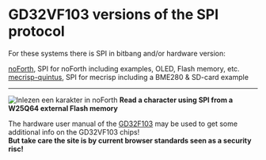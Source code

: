 # GD32VF103 versions of the SPI protocol

For these systems there is SPI in bitbang and/or hardware version:  

[noForth](noForth), SPI for noForth including examples, OLED, Flash memory, etc.  
[mecrisp-quintus](mecrisp-quintus), SPI for mecrisp including a BME280 & SD-card example  

  ***  

![Inlezen een karakter in noForth](https://user-images.githubusercontent.com/11397265/120066830-9a2a3d00-c078-11eb-8c5e-d7b48160e945.jpg)
****Read a character using SPI from a W25Q64 external Flash memory****

The hardware user manual of the [GD32F103](http://www.gd32mcu.com/download/down/document_id/181/path_type/1)
may be used to get some additional info on the GD32VF103 chips!  
**But take care the site is by current browser standards seen as a security risc!**

